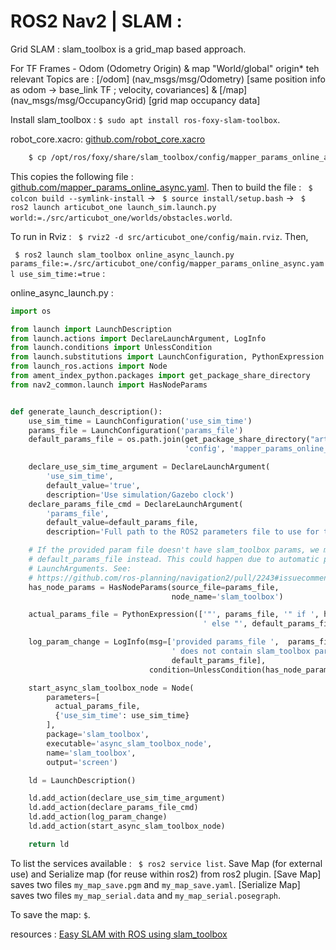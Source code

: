 # ROS2 Nav2 | SLAM :

Grid SLAM : slam_toolbox is a grid_map based approach.

For TF Frames - Odom (Odometry Origin) & map "World/global" origin* teh relevant Topics are : [/odom] (nav_msgs/msg/Odometry) [same position info as odom → base_link TF ; velocity, covariances] & [/map] (nav_msgs/msg/OccupancyGrid) [grid map occupancy data]

Install slam_toolbox : ` $ sudo apt install ros-foxy-slam-toolbox `.

robot_core.xacro: [github.com/robot_core.xacro](https://github.com/joshnewans/articubot_one/blob/main/description/robot_core.xacro)

```bash
    $ cp /opt/ros/foxy/share/slam_toolbox/config/mapper_params_online_async.yaml dev_ws/src/articubot_one/config/
```

This copies the following file : [github.com/mapper_params_online_async.yaml](https://github.com/joshnewans/articubot_one/blob/main/config/mapper_params_online_async.yaml). Then to build the file : ` $ colcon build --symlink-install`  → ` $ source install/setup.bash`  → ` $ ros2 launch articubot_one launch_sim.launch.py world:=./src/articubot_one/worlds/obstacles.world`.

To run in Rviz : ` $ rviz2 -d src/articubot_one/config/main.rviz`. Then,

` $ ros2 launch slam_toolbox online_async_launch.py params_file:=./src/articubot_one/config/mapper_params_online_async.yaml use_sim_time:=true` :

online_async_launch.py :
```python
import os

from launch import LaunchDescription
from launch.actions import DeclareLaunchArgument, LogInfo
from launch.conditions import UnlessCondition
from launch.substitutions import LaunchConfiguration, PythonExpression
from launch_ros.actions import Node
from ament_index_python.packages import get_package_share_directory
from nav2_common.launch import HasNodeParams


def generate_launch_description():
    use_sim_time = LaunchConfiguration('use_sim_time')
    params_file = LaunchConfiguration('params_file')
    default_params_file = os.path.join(get_package_share_directory("articubot_one"),
                                       'config', 'mapper_params_online_async.yaml')

    declare_use_sim_time_argument = DeclareLaunchArgument(
        'use_sim_time',
        default_value='true',
        description='Use simulation/Gazebo clock')
    declare_params_file_cmd = DeclareLaunchArgument(
        'params_file',
        default_value=default_params_file,
        description='Full path to the ROS2 parameters file to use for the slam_toolbox node')

    # If the provided param file doesn't have slam_toolbox params, we must pass the
    # default_params_file instead. This could happen due to automatic propagation of
    # LaunchArguments. See:
    # https://github.com/ros-planning/navigation2/pull/2243#issuecomment-800479866
    has_node_params = HasNodeParams(source_file=params_file,
                                    node_name='slam_toolbox')

    actual_params_file = PythonExpression(['"', params_file, '" if ', has_node_params,
                                           ' else "', default_params_file, '"'])

    log_param_change = LogInfo(msg=['provided params_file ',  params_file,
                                    ' does not contain slam_toolbox parameters. Using default: ',
                                    default_params_file],
                               condition=UnlessCondition(has_node_params))

    start_async_slam_toolbox_node = Node(
        parameters=[
          actual_params_file,
          {'use_sim_time': use_sim_time}
        ],
        package='slam_toolbox',
        executable='async_slam_toolbox_node',
        name='slam_toolbox',
        output='screen')

    ld = LaunchDescription()

    ld.add_action(declare_use_sim_time_argument)
    ld.add_action(declare_params_file_cmd)
    ld.add_action(log_param_change)
    ld.add_action(start_async_slam_toolbox_node)

    return ld

```

To list the services available : ` $ ros2 service list`. Save Map (for external use) and Serialize map (for reuse within ros2) from ros2 plugin. [Save Map] saves two files `my_map_save.pgm` and `my_map_save.yaml`. [Serialize Map] saves two files `my_map_serial.data` and `my_map_serial.posegraph`.

To save the map: ` $ `.

resources : [Easy SLAM with ROS using slam_toolbox](https://youtu.be/ZaiA3hWaRzE?si=rN1tTIZ1yEmvJGL1)